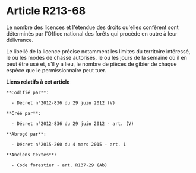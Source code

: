 # Article R213-68

Le nombre des licences et l'étendue des droits qu'elles confèrent sont déterminés par l'Office national des forêts qui
procède en outre à leur délivrance.

Le libellé de la licence précise notamment les limites du territoire intéressé, le ou les modes de chasse autorisés, le ou
les jours de la semaine où il en peut être usé et, s'il y a lieu, le nombre de pièces de gibier de chaque espèce que le
permissionnaire peut tuer.

**Liens relatifs à cet article**

	**Codifié par**:

	  - Décret n°2012-836 du 29 juin 2012 (V)

	**Créé par**:

	  - Décret n°2012-836 du 29 juin 2012 - art. (V)

	**Abrogé par**:

	  - Décret n°2015-260 du 4 mars 2015 - art. 1

	**Anciens textes**:

	  - Code forestier - art. R137-29 (Ab)
